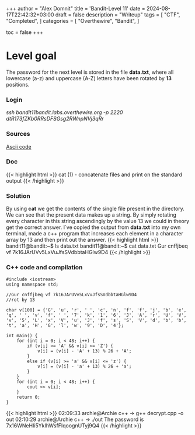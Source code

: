 +++
author = "Alex Domnit"
title = 'Bandit-Level 11'
date = 2024-08-17T22:42:32+03:00
draft = false
description = "Writeup"
tags = [
    "CTF",
    "Completed",
]
categories = [
    "Overthewire",
    "Bandit",
]

toc = false
+++

# Level goal
The password for the next level is stored in the file **data.txt**, where all lowercase (a-z) and uppercase (A-Z) letters have been rotated by **13** positions.

### Login
*ssh bandit11bandit.labs.overthewire.org -p 2220*\
*dtR173fZKb0RRsDFSGsg2RWnpNVj3qRr*

### Sources
[Ascii code](https://www.ascii-code.com)

### Doc
{{< highlight html >}}
cat (1)              - concatenate files and print on the standard output
{{< /highlight >}}

### Solution
By using **cat** we get the contents of the single file present in the directory. We can see that the present data makes up a string. By simply rotating every character in this string ascendingly by the value 13 we could in theory get the correct answer. I`ve copied the output from **data.txt** into my own terminal, made a c++ program that increases each element in a character array by 13 and then print out the answer.
{{< highlight html >}}
bandit11@bandit:~$ ls
data.txt
bandit11@bandit:~$ cat data.txt
Gur cnffjbeq vf 7k16JArUVv5LxVuJfsSVdbbtaHGlw9D4
{{< /highlight >}}

### C++ code and compilation
```
#include <iostream>
using namespace std;

//Gur cnffjbeq vf 7k16JArUVv5LxVuJfsSVdbbtaHGlw9D4
//rot by 13

char v[100] = {'G', 'u', 'r', ' ', 'c', 'n', 'f', 'f', 'j', 'b', 'e', 'q', ' ', 'v', 'f', ' ', '7', 'k', '1', '6', 'J', 'A', 'r', 'U', 'V', 'v', '5', 'L', 'x', 'V', 'u', 'J', 'f', 's', 'S', 'V', 'd', 'b', 'b', 't', 'a', 'H', 'G', 'l', 'w', '9', 'D', '4'};

int main() {
    for (int i = 0; i < 48; i++) {
        if (v[i] >= 'A' && v[i] <= 'Z') {
            v[i] = (v[i] - 'A' + 13) % 26 + 'A';
        }
        else if (v[i] >= 'a' && v[i] <= 'z') {
            v[i] = (v[i] - 'a' + 13) % 26 + 'a';
        }
    }
    for (int i = 0; i < 48; i++) {
        cout << v[i];
    }
    return 0;
}
```

{{< highlight html >}}
02:09:33 archie@Archie c++ → g++ decrypt.cpp  -o out
02:10:29 archie@Archie c++ → ./out
The password is 7x16WNeHIi5YkIhWsfFIqoognUTyj9Q4
{{< /highlight >}}
